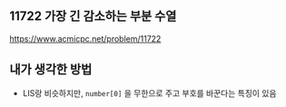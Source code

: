 ## 11722 가장 긴 감소하는 부분 수열

<https://www.acmicpc.net/problem/11722>

## 내가 생각한 방법

<!-- ![이미지](./img.png) -->

- LIS랑 비슷하지만, `number[0]` 을 무한으로 주고 부호를 바꾼다는 특징이 있음
